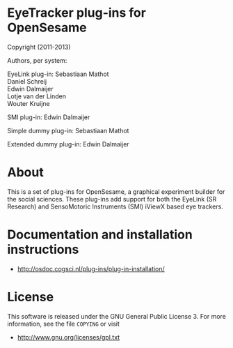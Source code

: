 EyeTracker plug-ins for OpenSesame
===============================

Copyright (2011-2013)

Authors, per system:

EyeLink plug-in:
Sebastiaan Mathot  
Daniel Schreij  
Edwin Dalmaijer  
Lotje van der Linden  
Wouter Kruijne

SMI plug-in:
Edwin Dalmaijer

Simple dummy plug-in:
Sebastiaan Mathot

Extended dummy plug-in:
Edwin Dalmaijer

About
=====

This is a set of plug-ins for OpenSesame, a graphical experiment builder for the social sciences. These plug-ins add support for both the EyeLink (SR Research) and SensoMotoric Instruments (SMI) iViewX based eye trackers.

Documentation and installation instructions
===========================================

- <http://osdoc.cogsci.nl/plug-ins/plug-in-installation/>

License
=======

This software is released under the GNU General Public License 3. For more information, see the file `COPYING` or visit

- <http://www.gnu.org/licenses/gpl.txt>
